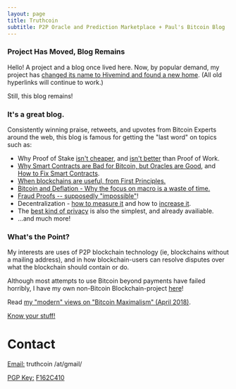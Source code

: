 ```yaml
---
layout: page
title: Truthcoin
subtitle: P2P Oracle and Prediction Marketplace + Paul's Bitcoin Blog
---
```


### Project Has Moved, Blog Remains

Hello! A project and a blog once lived here. Now, by popular demand, my project has [changed its name to Hivemind and found a new home](http://bitcoinhivemind.com/). (All old hyperlinks will continue to work.)

Still, this blog remains!

### It's a great blog.

Consistently winning praise, retweets, and upvotes from Bitcoin Experts around the web, this blog is famous for getting the "last word" on topics such as:

* Why Proof of Stake [isn't cheaper](http://www.truthcoin.info/blog/pow-cheapest), and [isn't better](http://www.truthcoin.info/blog/pow-and-mining) than Proof of Work.
* [Why Smart Contracts are Bad for Bitcoin, but Oracles are Good](http://www.truthcoin.info/blog/contracts-oracles-sidechains), and [How to Fix Smart Contracts](http://www.truthcoin.info/blog/wise-contracts/).
* [When blockchains are useful, from First Principles.](http://www.truthcoin.info/blog/limits-of-blockchain/)
* [Bitcoin and Deflation - Why the focus on macro is a waste of time.](http://www.truthcoin.info/blog/deflation-the-last-word)
* [Fraud Proofs -- supposedly "impossible"](http://www.truthcoin.info/blog/fraud-proofs/)!
* Decentralization - [how to measure it](http://www.truthcoin.info/blog/measuring-decentralization) and how to [increase it](http://www.truthcoin.info/blog/active-decentralization).
* The [best kind of privacy](http://www.truthcoin.info/blog/deniability/) is also the simplest, and already availiable.
* ...and much more!

### What's the Point?

My interests are uses of P2P blockchain technology (ie, blockchains without a mailing address), and in how blockchain-users can resolve disputes over what the blockchain should contain or do.

Although most attempts to use Bitcoin beyond payments have failed horribly, I have my own non-Bitcoin Blockchain-project [here](http://bitcoinhivemind.com/)!

Read [my "modern" views on "Bitcoin Maximalism" (April 2018)](http://www.truthcoin.info/blog/bitcoin-post-maximalism/).

[Know your stuff!](http://forum.truthcoin.info/index.php/topic,243.0.html)


# Contact

<p><u>Email:</u> truthcoin /at/gmail/</p>
<p><u>PGP Key:</u> <a href="https://pgp.mit.edu/pks/lookup?op=get&search=0xAA4B3330F162C410">F162C410</a></p>

